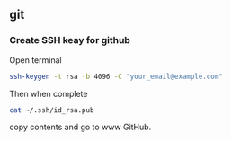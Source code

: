 git
---

### Create SSH keay for github

Open terminal

```bash
ssh-keygen -t rsa -b 4096 -C "your_email@example.com"
```

Then when complete

```bash
cat ~/.ssh/id_rsa.pub
```

copy contents and go to www GitHub.
